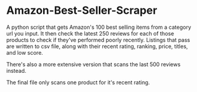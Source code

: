 # Amazon-Best-Seller-Scraper
A python script that gets Amazon's 100 best selling items from a category url you input. It then check the latest 250 reviews for each of those products to check if they've performed poorly recently. Listings that pass are written to csv file, along with their recent rating, ranking, price, titles, and low score.

There's also a more extensive version that scans the last 500 reviews instead.

The final file only scans one product for it's recent rating.

